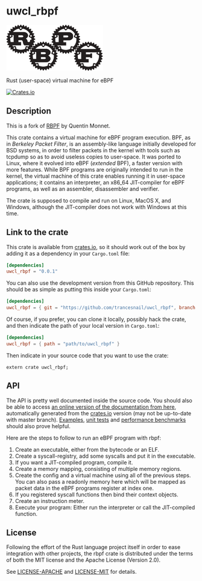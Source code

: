 # uwcl_rbpf

![](misc/rbpf_256.png)

Rust (user-space) virtual machine for eBPF

[![Crates.io](https://img.shields.io/badge/uwcl__rbpf-0.0.1-orange)](https://crates.io/crates/uwcl_rbpf)

## Description

This is a fork of [RBPF](https://github.com/qmonnet/rbpf) by Quentin Monnet.

This crate contains a virtual machine for eBPF program execution. BPF, as in
_Berkeley Packet Filter_, is an assembly-like language initially developed for
BSD systems, in order to filter packets in the kernel with tools such as
tcpdump so as to avoid useless copies to user-space. It was ported to Linux,
where it evolved into eBPF (_extended_ BPF), a faster version with more
features. While BPF programs are originally intended to run in the kernel, the
virtual machine of this crate enables running it in user-space applications;
it contains an interpreter, an x86_64 JIT-compiler for eBPF programs, as well as
an assembler, disassembler and verifier.

The crate is supposed to compile and run on Linux, MacOS X, and Windows,
although the JIT-compiler does not work with Windows at this time.

## Link to the crate

This crate is available from [crates.io](https://crates.io/crates/uwcl_rbpf),
so it should work out of the box by adding it as a dependency in your
`Cargo.toml` file:

```toml
[dependencies]
uwcl_rbpf = "0.0.1"
```

You can also use the development version from this GitHub repository. This
should be as simple as putting this inside your `Cargo.toml`:

```toml
[dependencies]
uwcl_rbpf = { git = "https://github.com/trancesnail/uwcl_rbpf", branch = "master" }
```

Of course, if you prefer, you can clone it locally, possibly hack the crate,
and then indicate the path of your local version in `Cargo.toml`:

```toml
[dependencies]
uwcl_rbpf = { path = "path/to/uwcl_rbpf" }
```

Then indicate in your source code that you want to use the crate:

```rust,ignore
extern crate uwcl_rbpf;
```

## API

The API is pretty well documented inside the source code. You should also be
able to access [an online version of the documentation from
here](https://docs.rs/uwcl_rbpf/), automatically generated from the
[crates.io](https://crates.io/crates/uwcl_rbpf)
version (may not be up-to-date with master branch).
[Examples](examples), [unit tests](tests) and [performance benchmarks](benches)
should also prove helpful.

Here are the steps to follow to run an eBPF program with rbpf:

1. Create an executable, either from the bytecode or an ELF.
2. Create a syscall-registry, add some syscalls and put it in the executable.
3. If you want a JIT-compiled program, compile it.
4. Create a memory mapping, consisting of multiple memory regions.
5. Create the config and a virtual machine using all of the previous steps.
   You can also pass a readonly memory here which will be mapped as packet data
   in the eBPF programs register at index one.
6. If you registered syscall functions then bind their context objects.
7. Create an instruction meter.
8. Execute your program: Either run the interpreter or call the JIT-compiled
   function.

## License

Following the effort of the Rust language project itself in order to ease
integration with other projects, the rbpf crate is distributed under the terms
of both the MIT license and the Apache License (Version 2.0).

See [LICENSE-APACHE](LICENSE-APACHE) and [LICENSE-MIT](LICENSE-MIT) for details.
